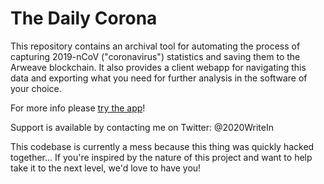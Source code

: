 # The Daily Corona

This repository contains an archival tool for automating the process of capturing 2019-nCoV ("coronavirus") statistics and saving them to the Arweave blockchain. It also provides a client webapp for navigating this data and 
exporting what you need for further analysis in the software of your choice. 

For more info please [try the app](https://samrahimi.github.io)!

Support is available by contacting me on Twitter: @2020WriteIn

This codebase is currently a mess because this thing was quickly hacked together... If you're inspired by the nature of this project and want to 
help take it to the next level, we'd love to have you!
